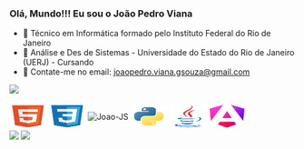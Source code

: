 ### Olá, Mundo!!! Eu sou o João Pedro Viana
- 🔭 Técnico em Informática formado pelo Instituto Federal do Rio de Janeiro
- 🌱 Análise e Des de Sistemas - Universidade do Estado do Rio de Janeiro (UERJ) - Cursando
- 💬 Contate-me no email: joaopedro.viana.gsouza@gmail.com
<div align="left>
  <a href="https://github.com/JoaoVianaSouza">
  <img height="180em" src="https://github-readme-stats.vercel.app/api/top-langs/?username=JoaoVianaSouza&layout=compact&langs_count=9&theme=onedark"/>
</div>
    
<div style="display: inline_block"><br>
  <img align="center" alt="Joao-HTML" height="40" width="65"  src="https://raw.githubusercontent.com/devicons/devicon/master/icons/html5/html5-original.svg">
  <img align="center" alt="Joao-CSS" height="40" width="65" src="https://raw.githubusercontent.com/devicons/devicon/master/icons/css3/css3-original.svg">
  <img align="center" alt="Joao-JS" height="40" width="65"  src="https://cdn.jsdelivr.net/gh/devicons/devicon/icons/javascript/javascript-original.svg">
  <img align="center" alt="Joao-JS" height="40" width="65"  src="https://raw.githubusercontent.com/devicons/devicon/master/icons/python/python-original.svg">
  <img align="center" alt="Joao-JS" height="40" width="65" src="https://raw.githubusercontent.com/devicons/devicon/master/icons/java/java-original.svg">
  <img align="center" alt="Joao-JS" height="40" width="65" src="https://raw.githubusercontent.com/devicons/devicon/master/icons/angular/angular-original.svg">
  

</div>
<div style="margin-top: 5px">
   <a href = "mailto:joaopedro.viana.gsouza@gmail.com"><img src="https://img.shields.io/badge/Gmail-D14836?style=for-the-badge&logo=gmail&logoColor=white"></a>
   <a href="https://www.linkedin.com/in/joao-pedro-gon%C3%A7alves-viana-de-souza-a33a84242/" target="_blank"><img src="https://img.shields.io/badge/-LinkedIn-%230077B5?style=for-the-badge&logo=linkedin&logoColor=white" target="_blank"></a> 
</div>
